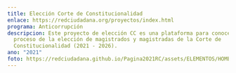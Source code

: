 ```yaml
---
title: Elección Corte de Constitucionalidad
enlace: https://redciudadana.org/proyectos/index.html
programa: Anticorrupción
descripcion: Este proyecto de elección CC es una plataforma para conocer todo el
  proceso de la elección de magistrados y magistradas de la Corte de
  Constitucionalidad (2021 - 2026).
ano: "2021"
foto: https://redciudadana.github.io/Pagina2021RC/assets/ELEMENTOS/HOME/PROYECTOS/01_ELECCION%20CC.png
---
```

